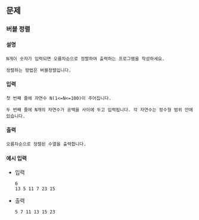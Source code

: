 ## 문제

###  버블 정렬

#### 설명
```
N개이 숫자가 입력되면 오름차순으로 정렬하여 출력하는 프로그램을 작성하세요.

정렬하는 방법은 버블정렬입니다.
```

#### 입력
```
첫 번째 줄에 자연수 N(1<=N<=100)이 주어집니다.

두 번째 줄에 N개의 자연수가 공백을 사이에 두고 입력됩니다. 각 자연수는 정수형 범위 안에 있습니다.
```

#### 출력
```
오름차순으로 정렬된 수열을 출력합니다.
```

#### 예시 입력
- 입력
    ```
    6
    13 5 11 7 23 15

    ```
- 출력
    ```
  5 7 11 13 15 23    
  ```
